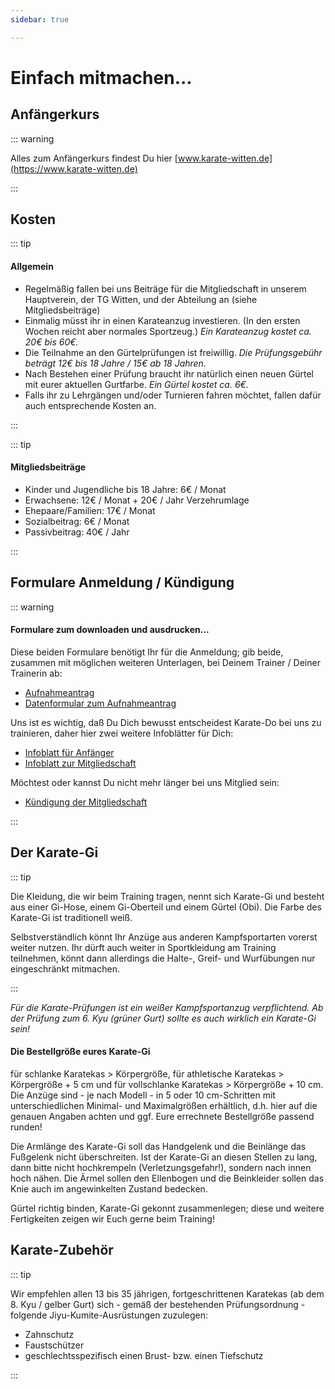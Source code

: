 ```yaml
---
sidebar: true

---
```

# Einfach mitmachen...

## Anfängerkurs

::: warning

Alles zum Anfängerkurs findest Du hier [www.karate-witten.de](https://www.karate-witten.de)

:::

## Kosten

::: tip

#### Allgemein

* Regelmäßig fallen bei uns Beiträge für die Mitgliedschaft in unserem Hauptverein, der TG Witten, und der Abteilung an (siehe Mitgliedsbeiträge)
* Einmalig müsst ihr in einen Karateanzug investieren. (In den ersten Wochen reicht aber normales Sportzeug.) _Ein Karateanzug kostet ca. 20€ bis 60€._
* Die Teilnahme an den Gürtelprüfungen ist freiwillig. _Die Prüfungsgebühr beträgt 12€ bis 18 Jahre / 15€ ab 18 Jahren._
* Nach Bestehen einer Prüfung braucht ihr natürlich einen neuen Gürtel mit eurer aktuellen Gurtfarbe. _Ein Gürtel kostet ca. 6€._
* Falls ihr zu Lehrgängen und/oder Turnieren fahren möchtet, fallen dafür auch entsprechende Kosten an.

:::

::: tip

#### Mitgliedsbeiträge

* Kinder und Jugendliche bis 18 Jahre: 6€ / Monat
* Erwachsene: 12€ / Monat + 20€ / Jahr Verzehrumlage
* Ehepaare/Familien: 17€ / Monat
* Sozialbeitrag: 6€ / Monat
* Passivbeitrag: 40€ / Jahr

:::

## Formulare Anmeldung / Kündigung

::: warning

#### Formulare zum downloaden und ausdrucken...

Diese beiden Formulare benötigt Ihr für die Anmeldung; gib beide, zusammen mit möglichen weiteren Unterlagen, bei Deinem Trainer / Deiner Trainerin ab:

* <a href='/media/TGW-Aufnahmeantrag.pdf' target='_blank'>Aufnahmeantrag</a>
* <a href='/media/TGW-Karate-Datenformular.pdf' target='_blank'>Datenformular zum Aufnahmeantrag</a>

Uns ist es wichtig, daß Du Dich bewusst entscheidest Karate-Do bei uns zu trainieren, daher hier zwei weitere Infoblätter für Dich:

* <a href='/media/TGW-Karate-Info-Anfaenger.pdf' target='_blank'>Infoblatt für Anfänger</a>
* <a href='/media/TGW-Karate-Infoblatt.pdf' target='_blank'>Infoblatt zur Mitgliedschaft</a>

Möchtest oder kannst Du nicht mehr länger bei uns Mitglied sein:

* <a href='/media/TGW-Kündigung-der-Mitgliedschaft.pdf' target='_blank'>Kündigung der Mitgliedschaft</a>

:::

## Der Karate-Gi

::: tip

Die Kleidung, die wir beim Training tragen, nennt sich Karate-Gi und besteht aus einer Gi-Hose, einem Gi-Oberteil und einem Gürtel (Obi). Die Farbe des Karate-Gi ist traditionell weiß.

Selbstverständlich könnt Ihr Anzüge aus anderen Kampfsportarten vorerst weiter nutzen. Ihr dürft auch weiter in Sportkleidung am Training teilnehmen, könnt dann allerdings die Halte-, Greif- und Wurfübungen nur eingeschränkt mitmachen.

:::

_Für die Karate-Prüfungen ist ein weißer Kampfsportanzug verpflichtend. Ab der Prüfung zum 6. Kyu (grüner Gurt) sollte es auch wirklich ein Karate-Gi sein!_

#### Die Bestellgröße eures Karate-Gi

für schlanke Karatekas > Körpergröße, für athletische Karatekas > Körpergröße + 5 cm und für vollschlanke Karatekas > Körpergröße + 10 cm. Die Anzüge sind - je nach Modell - in 5 oder 10 cm-Schritten mit unterschiedlichen Minimal- und Maximalgrößen erhältlich, d.h. hier auf die genauen Angaben achten und ggf. Eure errechnete Bestellgröße passend runden!

Die Armlänge des Karate-Gi soll das Handgelenk und die Beinlänge das Fußgelenk nicht überschreiten. Ist der Karate-Gi an diesen Stellen zu lang, dann bitte nicht hochkrempeln (Verletzungsgefahr!), sondern nach innen hoch nähen. Die Ärmel sollen den Ellenbogen und die Beinkleider sollen das Knie auch im angewinkelten Zustand bedecken.

Gürtel richtig binden, Karate-Gi gekonnt zusammenlegen; diese und weitere Fertigkeiten zeigen wir Euch gerne beim Training!

## Karate-Zubehör

::: tip

Wir empfehlen allen 13 bis 35 jährigen, fortgeschrittenen Karatekas (ab dem 8. Kyu / gelber Gurt) sich - gemäß der bestehenden Prüfungsordnung - folgende Jiyu-Kumite-Ausrüstungen zuzulegen:

* Zahnschutz
* Faustschützer
* geschlechtsspezifisch einen Brust- bzw. einen Tiefschutz

:::

<fussnote />